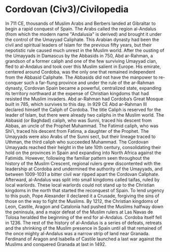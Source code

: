 # Cordovan (Civ3)/Civilopedia

In 711 CE, thousands of Muslim Arabs and Berbers landed at Gibraltar to begin a rapid conquest of Spain. The Arabs called the region al-Andalus (from which the modern name "Andalusia" is derived) and brought it under the control of the Umayyad Caliphate. This Arabian dynasty had been the civil and spiritual leaders of Islam for the previous fifty years, but their nepotistic rule caused much unrest in the Muslim world. After the ousting of the Umayyads in Damascus by the Abbasids in 750, Abd ar-Rahman, a grandson of a former caliph and one of the few surviving Umayyad clan, fled to al-Andalus and took over this Muslim salient in Europe. His emirate, centered around Cordoba, was the only one that remained independent from the Abbasid Caliphate. The Abbasids did not have the manpower to re-conquer such a far-flung province and under the rule of the ar-Rahman dynasty, Cordovan Spain became a powerful, centralized state, expanding its territory northward at the expense of Christian kingdoms that had resisted the Muslim invaders. Abd ar-Rahman had Cordoba’s Great Mosque built in 785, which survives to this day.
In 929 CE Abd ar-Rahman III declared himself the Caliph of Cordoba. The title Caliph is reserved for the leader of Islam, but there were already two caliphs in the Muslim world. The Abbasid (or Baghdad) caliph, who was Sunni, traced his descent from Abbas, an uncle of the Prophet Muhammad. The Fatimid caliph, who was Shi’i, traced his descent from Fatima, a daughter of the Prophet. The Umayyads were also Arabs of the Sunni sect, but their lineage traced to Uthman, the third caliph who succeeded Muhammad.
The Cordovan Umayyads reached their height in the late 10th century, consolidating their hold on the provinces in Spain and expanding into North Africa against the Fatimids. However, following the familiar pattern seen throughout the history of the Muslim Crescent, regional rulers grew discontented with the leadership at Cordoba and undermined the authority of the Umayyads, and between 1009-1031 a bitter civil war ripped apart the Cordovan Caliphate. Afterward, al-Andalus was split into small kingdoms called taifas, ruled by local warlords.
These local warlords could not stand up to the Christian kingdoms in the north that started the reconquest of Spain. To lend urgency to this push, Pope Alexander II declared it a Crusade, forgiving the sins of those on the way to fight the Muslims. By 1212, the Christian kingdoms of Leon, Castile, Aragon and Catalonia had pushed the Muslims halfway down the peninsula, and a major defeat of the Muslim rulers at Las Navas de Tolosa heralded the beginning of the end for al-Andalus. Cordoba itself fell in 1236. The rest of the history of al-Andalus is a series of defeats, retreats and the shrinking of the Muslim presence in Spain until all that remained of the once mighty al-Andalus was a narrow strip of land near Granada. Ferdinand of Aragon and Isabella of Castile launched a last war against the Muslims and conquered Granada at last in 1492.